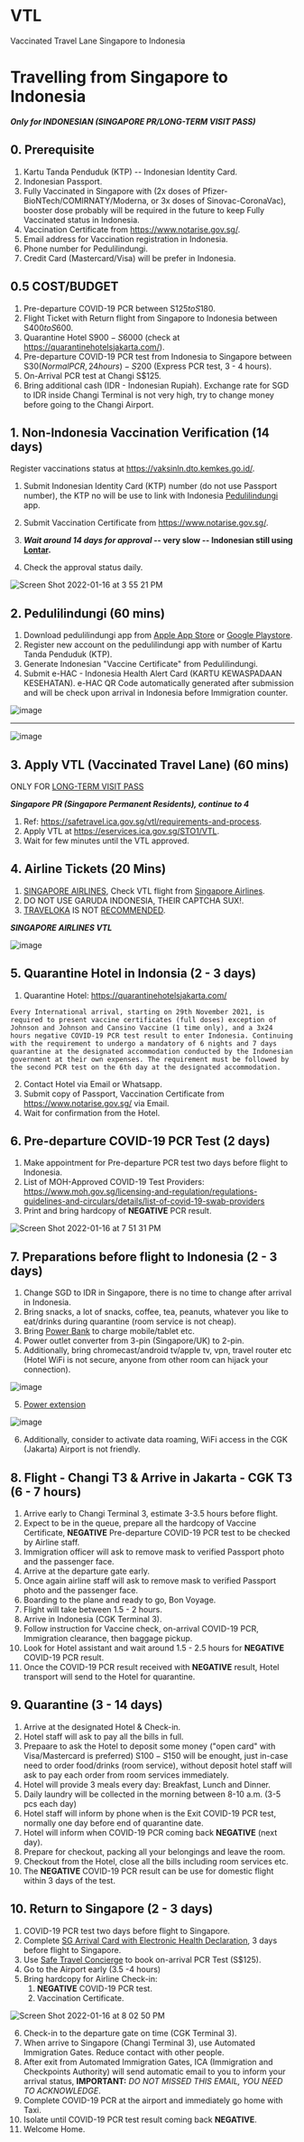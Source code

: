 # VTL
Vaccinated Travel Lane Singapore to Indonesia

# Travelling from Singapore to Indonesia 
 
**_Only for INDONESIAN (SINGAPORE PR/LONG-TERM VISIT PASS)_**

## 0. Prerequisite

1. Kartu Tanda Penduduk (KTP) -- Indonesian Identity Card.
2. Indonesian Passport.
3. Fully Vaccinated in Singapore with (2x doses of Pfizer-BioNTech/COMIRNATY/Moderna, or 3x doses of Sinovac-CoronaVac), booster dose probably will be required in the future to keep Fully Vaccinated status in Indonesia.
4. Vaccination Certificate from https://www.notarise.gov.sg/.
5. Email address for Vaccination registration in Indonesia.
6. Phone number for Pedulilindungi.
7. Credit Card (Mastercard/Visa) will be prefer in Indonesia.

## 0.5 COST/BUDGET

1. Pre-departure COVID-19 PCR between S$125 to S$180.
2. Flight Ticket with Return flight from Singapore to Indonesia between S$400 to S$600.
3. Quarantine Hotel S$900 - S$6000 (check at https://quarantinehotelsjakarta.com/).
4. Pre-departure COVID-19 PCR test from Indonesia to Singapore between S$30 (Normal PCR, 24 hours) - S$200 (Express PCR test, 3 - 4 hours).
5. On-Arrival PCR test at Changi S$125.
6. Bring additional cash (IDR - Indonesian Rupiah). Exchange rate for SGD to IDR inside Changi Terminal is not very high, try to change money before going to the Changi Airport.

## 1. Non‐Indonesia Vaccination Verification (14 days)

Register vaccinations status at https://vaksinln.dto.kemkes.go.id/.
1. Submit Indonesian Identity Card (KTP) number (do not use Passport number), the KTP no will be use to link with Indonesia [Pedulilindungi](https://www.pedulilindungi.id/) app.
2. Submit Vaccination Certificate from https://www.notarise.gov.sg/.

3. **_Wait around 14 days for approval_ -- very slow -- Indonesian still using [Lontar](https://www.nowbali.co.id/lontar-balis-palm-leaf-manuscripts/).** 

4. Check the approval status daily. 

![Screen Shot 2022-01-16 at 3 55 21 PM](https://user-images.githubusercontent.com/787301/149652065-ba6df3e4-576d-41a1-9fff-a0d26ac7839e.png)


## 2. Pedulilindungi (60 mins)

1. Download pedulilindungi app from [Apple App Store](https://apps.apple.com/us/app/pedulilindungi/id1504600374) or [Google Playstore](https://play.google.com/store/apps/details?id=com.telkom.tracencare&hl=en_SG&gl=US).
2. Register new account on the pedulilindungi app with number of Kartu Tanda Penduduk (KTP).
3. Generate Indonesian "Vaccine Certificate" from Pedulilindungi.
4. Submit e-HAC - Indonesia Health Alert Card (KARTU KEWASPADAAN KESEHATAN). e-HAC QR Code automatically generated after submission and will be check upon arrival in Indonesia before Immigration counter.


![image](https://user-images.githubusercontent.com/787301/149654479-af1a85fe-9245-43c4-96af-c3bf1699ed1b.png)

---

![image](https://user-images.githubusercontent.com/787301/149654728-77803cdc-2015-47ca-a4fc-9354e7074ce5.png)


## 3. Apply VTL (Vaccinated Travel Lane) (60 mins)

ONLY FOR [LONG-TERM VISIT PASS](https://www.mom.gov.sg/passes-and-permits)

**_Singapore PR (Singapore Permanent Residents), continue to 4_**

1. Ref: https://safetravel.ica.gov.sg/vtl/requirements-and-process.
2. Apply VTL at https://eservices.ica.gov.sg/STO1/VTL.
3. Wait for few minutes until the VTL approved.

## 4. Airline Tickets (20 Mins)

1. [SINGAPORE AIRLINES](https://www.singaporeair.com/), Check VTL flight from [Singapore Airlines](https://www.singaporeair.com/en_UK/us/travel-info/vaccinated-travel-lanes/).
2. DO NOT USE GARUDA INDONESIA, THEIR CAPTCHA SUX!.
3. [TRAVELOKA](https://www.traveloka.com/) IS NOT [RECOMMENDED](https://www.traveloka.com/en-sg/promotion/vtlflight).


**_SINGAPORE AIRLINES VTL_**

![image](https://user-images.githubusercontent.com/787301/149655341-8408590e-3f1c-459d-8e1c-9ab3ba6c77ae.png)

## 5. Quarantine Hotel in Indonsia (2 - 3 days)

1. Quarantine Hotel: https://quarantinehotelsjakarta.com/

`Every International arrival, starting on 29th November 2021, is required to present vaccine certificates (full doses) exception of Johnson and Johnson and Cansino Vaccine (1 time only), and a 3x24 hours negative COVID-19 PCR test result to enter Indonesia. Continuing with the requirement to undergo a mandatory of 6 nights and 7 days quarantine at the designated accommodation conducted by the Indonesian government at their own expenses. The requirement must be followed by the second PCR test on the 6th day at the designated accommodation.`

2. Contact Hotel via Email or Whatsapp.
3. Submit copy of Passport, Vaccination Certificate from https://www.notarise.gov.sg/ via Email.
4. Wait for confirmation from the Hotel.

## 6. Pre-departure COVID-19 PCR Test (2 days)

1. Make appointment for Pre-departure PCR test two days before flight to Indonesia.
2. List of MOH-Approved COVID-19 Test Providers:
   https://www.moh.gov.sg/licensing-and-regulation/regulations-guidelines-and-circulars/details/list-of-covid-19-swab-providers
3. Print and bring hardcopy of **NEGATIVE** PCR result.

![Screen Shot 2022-01-16 at 7 51 31 PM](https://user-images.githubusercontent.com/787301/149658897-f96e1c47-d01f-4ca5-9e96-56fd20cda878.png)

## 7. Preparations before flight to Indonesia (2 - 3 days)

1. Change SGD to IDR in Singapore, there is no time to change after arrival in Indonesia.
2. Bring snacks, a lot of snacks, coffee, tea, peanuts, whatever you like to eat/drinks during quarantine (room service is not cheap).
3. Bring [Power Bank](https://shopee.sg/shop/17628187/search?shopCollection=12770138) to charge mobile/tablet etc.
4. Power outlet converter from 3-pin (Singapore/UK) to 2-pin.
5. Additionally, bring chromecast/android tv/apple tv, vpn, travel router etc (Hotel WiFi is not secure, anyone from other room can hijack your connection). 

![image](https://user-images.githubusercontent.com/787301/149657014-6f49fe45-b63a-4e48-ac78-064e9aefa29b.png)

5. [Power extension](https://www.qoo10.sg/item/ALLOCACOC-ALLOCACOC-POWERCUBE-POWER-STRIP-POWER-SOCKET-CHARGER-TRAVEL-ADAPTER/445003333?banner_no=1305330)

![image](https://user-images.githubusercontent.com/787301/149656981-1e7a3481-5a39-4e7a-ac87-e721280db7da.png)

6. Additionally, consider to activate data roaming, WiFi access in the CGK (Jakarta) Airport is not friendly.

## 8. Flight - Changi T3 & Arrive in Jakarta - CGK T3 (6 - 7 hours)

1. Arrive early to Changi Terminal 3, estimate 3-3.5 hours before flight.
2. Expect to be in the queue, prepare all the hardcopy of Vaccine Certificate, **NEGATIVE** Pre-departure COVID-19 PCR test to be checked by Airline staff.
3. Immigration officer will ask to remove mask to verified Passport photo and the passenger face.
4. Arrive at the departure gate early.
5. Once again airline staff will ask to remove mask to verified Passport photo and the passenger face.
6. Boarding to the plane and ready to go, Bon Voyage.
7. Flight will take between 1.5 - 2 hours.
8. Arrive in Indonesia (CGK Terminal 3).
9. Follow instruction for Vaccine check, on-arrival COVID-19 PCR, Immigration clearance, then baggage pickup.
10. Look for Hotel assistant and wait around 1.5 - 2.5 hours for **NEGATIVE** COVID-19 PCR result.
11. Once the COVID-19 PCR result received with **NEGATIVE** result, Hotel transport will send to the Hotel for quarantine.

## 9. Quarantine (3 - 14 days)

1. Arrive at the designated Hotel & Check-in.
2. Hotel staff will ask to pay all the bills in full.
3. Prepaare to ask the Hotel to deposit some money ("open card" with Visa/Mastercard is preferred)  S$100 - S$150 will be enought, just in-case need to order food/drinks (room service), without deposit hotel staff will ask to pay each order from room services immediately.
5. Hotel will provide 3 meals every day: Breakfast, Lunch and Dinner.
6. Daily laundry will be collected in the morning between 8-10 a.m. (3-5 pcs each day)
7. Hotel staff will inform by phone when is the Exit COVID-19 PCR test, normally one day before end of quarantine date. 
8. Hotel will inform when COVID-19 PCR coming back **NEGATIVE** (next day).
9. Prepare for checkout, packing all your belongings and leave the room.
10. Checkout from the Hotel, close all the bills including room services etc.
11. The **NEGATIVE** COVID-19 PCR result can be use for domestic flight within 3 days of the test.

## 10. Return to Singapore (2 - 3 days)

1. COVID-19 PCR test two days before flight to Singapore.
2. Complete [SG Arrival Card with Electronic Health Declaration](https://www.ica.gov.sg/enter-depart/entry_requirements/sg-arrival-card), 3 days before flight to Singapore.
3. Use [Safe Travel Concierge](https://safetravel.changiairport.com/arrivalswabtest/#/) to book on-arrival PCR Test (S$125).
4. Go to the Airport early (3.5 -4 hours)
5. Bring hardcopy for Airline Check-in:
   1. **NEGATIVE** COVID-19 PCR test.
   2. Vaccination Certificate.

![Screen Shot 2022-01-16 at 8 02 50 PM](https://user-images.githubusercontent.com/787301/149659368-cd381577-0bff-4954-ade0-21134d7e6317.png)

6. Check-in to the departure gate on time (CGK Terminal 3).
7. When arrive to Singapore (Changi Terminal 3), use Automated Immigration Gates. Reduce contact with other people.
8. After exit from Automated Immigration Gates, ICA (Immigration and Checkpoints Authority) will send automatic email to you to inform your arrival status, **IMPORTANT:** _DO NOT MISSED THIS EMAIL, YOU NEED TO ACKNOWLEDGE_.
9. Complete COVID-19 PCR at the airport and immediately go home with Taxi.
10. Isolate until COVID-19 PCR test result coming back **NEGATIVE**.
11. Welcome Home.
  




